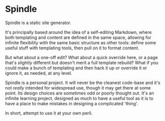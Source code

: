 # Spindle

Spindle is a static site generator.

It's principally based around the idea of a self-editing Markdown, where both templating and content are defined in the same space, allowing for infinite flexibility with the same basic structure as other tools: define some useful stuff with templating tools, then pull on it to format content.

But what about a one-off edit?  What about a quick override here, or a page that's *slightly* different but doesn't merit a full template rebuild?  What if you could make a bunch of templating and then hack it up or override it or ignore it, as needed, at any level.

Spindle is a personal project.  It will never be the cleanest code-base and it's not *really* intended for widespread use, though it may get there at some point.  Its design choices are sometimes odd or poorly thought out.  It's an infinite learning project, designed as much to have a useful tool as it is to have a place to make mistakes in designing a complicated 'thing'.

In short, attempt to use it at your own peril.
